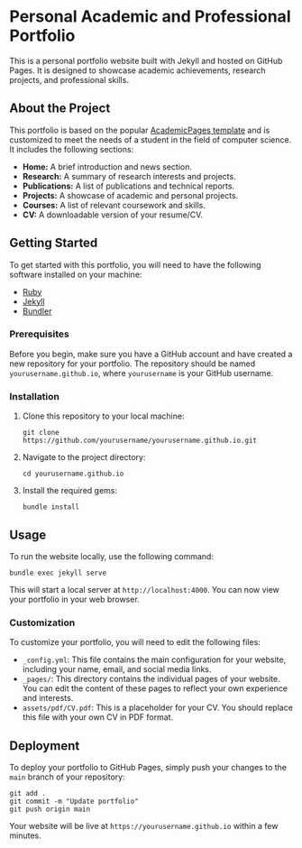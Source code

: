 # Personal Academic and Professional Portfolio

This is a personal portfolio website built with Jekyll and hosted on GitHub Pages. It is designed to showcase academic achievements, research projects, and professional skills.

## About the Project

This portfolio is based on the popular [AcademicPages template](https://github.com/academicpages/academic-pages.github.io) and is customized to meet the needs of a student in the field of computer science. It includes the following sections:

*   **Home:** A brief introduction and news section.
*   **Research:** A summary of research interests and projects.
*   **Publications:** A list of publications and technical reports.
*   **Projects:** A showcase of academic and personal projects.
*   **Courses:** A list of relevant coursework and skills.
*   **CV:** A downloadable version of your resume/CV.

## Getting Started

To get started with this portfolio, you will need to have the following software installed on your machine:

*   [Ruby](https://www.ruby-lang.org/en/)
*   [Jekyll](https://jekyllrb.com/)
*   [Bundler](https://bundler.io/)

### Prerequisites

Before you begin, make sure you have a GitHub account and have created a new repository for your portfolio. The repository should be named `yourusername.github.io`, where `yourusername` is your GitHub username.

### Installation

1.  Clone this repository to your local machine:

    ```
    git clone https://github.com/yourusername/yourusername.github.io.git
    ```

2.  Navigate to the project directory:

    ```
    cd yourusername.github.io
    ```

3.  Install the required gems:

    ```
    bundle install
    ```

## Usage

To run the website locally, use the following command:

```
bundle exec jekyll serve
```

This will start a local server at `http://localhost:4000`. You can now view your portfolio in your web browser.

### Customization

To customize your portfolio, you will need to edit the following files:

*   `_config.yml`: This file contains the main configuration for your website, including your name, email, and social media links.
*   `_pages/`: This directory contains the individual pages of your website. You can edit the content of these pages to reflect your own experience and interests.
*   `assets/pdf/CV.pdf`: This is a placeholder for your CV. You should replace this file with your own CV in PDF format.

## Deployment

To deploy your portfolio to GitHub Pages, simply push your changes to the `main` branch of your repository:

```
git add .
git commit -m "Update portfolio"
git push origin main
```

Your website will be live at `https://yourusername.github.io` within a few minutes.
